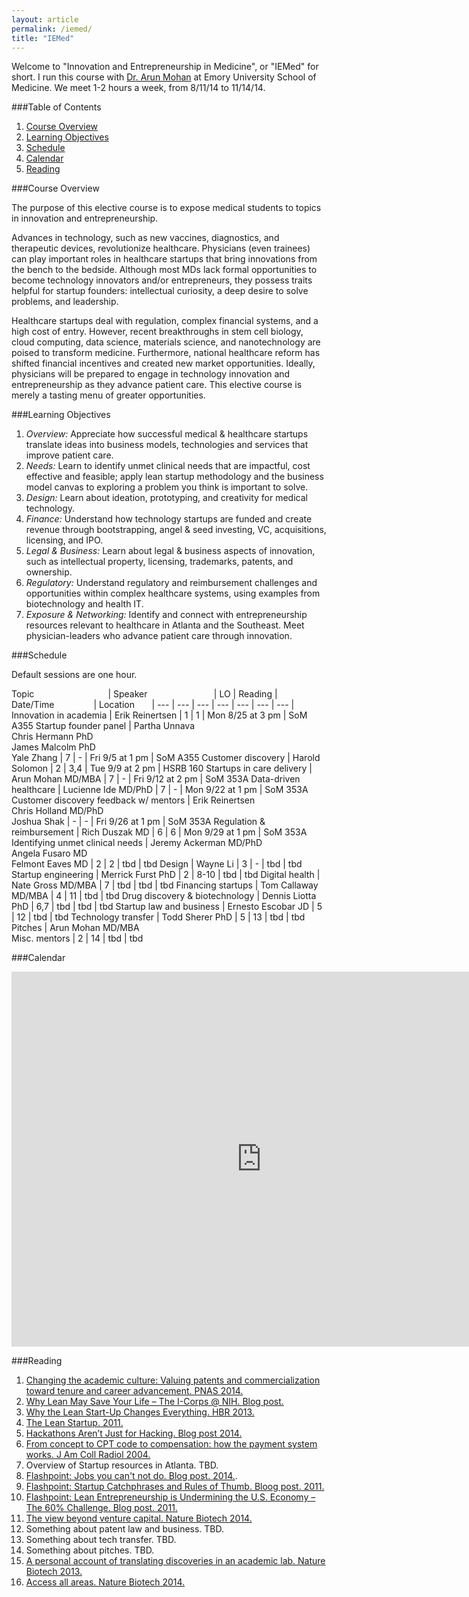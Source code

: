 ```yaml
---
layout: article
permalink: /iemed/
title: "IEMed"
---
```


Welcome to "Innovation and Entrepreneurship in Medicine", or "IEMed" for short. I run this course with [Dr. Arun Mohan](http://apollomd.com/emergency-department-management/emergency-medicine-management/leadership/arun-mohan-md/) at Emory University School of Medicine. We meet 1-2 hours a week, from 8/11/14 to 11/14/14.

###Table of Contents

1. [Course Overview](#overview)
2. [Learning Objectives](#los)
3. [Schedule](#schedule)
4. [Calendar](#calendar)
5. [Reading](#reading)

<a name="overview"></a>

###Course Overview

The purpose of this elective course is to expose medical students to topics in innovation and entrepreneurship.

Advances in technology, such as new vaccines, diagnostics, and therapeutic devices, revolutionize healthcare. Physicians (even trainees) can play important roles in healthcare startups that bring innovations from the bench to the bedside. Although most MDs lack formal opportunities to become technology innovators and/or entrepreneurs, they possess traits helpful for startup founders: intellectual curiosity, a deep desire to solve problems, and leadership.

Healthcare startups deal with regulation, complex financial systems, and a high cost of entry. However, recent breakthroughs in stem cell biology, cloud computing, data science, materials science, and nanotechnology are poised to transform medicine. Furthermore, national healthcare reform has shifted financial incentives and created new market opportunities. Ideally, physicians will be prepared to engage in technology innovation and entrepreneurship as they advance patient care. This elective course is merely a tasting menu of greater opportunities.

<a name="los"></a>

###Learning Objectives

1. *Overview:* Appreciate how successful medical & healthcare startups translate ideas into business models, technologies and services that improve patient care.
2. *Needs:* Learn to identify unmet clinical needs that are impactful, cost effective and feasible; apply lean startup methodology and the business model canvas to exploring a problem you think is important to solve.
3. *Design:* Learn about ideation, prototyping, and creativity for medical technology.
4. *Finance:* Understand how technology startups are funded and create revenue through bootstrapping, angel & seed investing, VC, acquisitions, licensing, and IPO.
5. *Legal & Business:* Learn about legal & business aspects of innovation, such as intellectual property, licensing, trademarks, patents, and ownership.
6. *Regulatory:* Understand regulatory and reimbursement challenges and opportunities within complex healthcare systems, using examples from biotechnology and health IT.
7. *Exposure & Networking:* Identify and connect with entrepreneurship resources relevant to healthcare in Atlanta and the Southeast. Meet physician-leaders who advance patient care through innovation.

<a name="schedule"></a>

###Schedule

Default sessions are one hour.

Topic&nbsp;&nbsp;&nbsp;&nbsp;&nbsp;&nbsp;&nbsp;&nbsp;&nbsp;&nbsp;&nbsp;&nbsp;&nbsp;&nbsp;&nbsp;&nbsp;&nbsp;&nbsp;&nbsp;&nbsp;&nbsp;&nbsp;&nbsp;&nbsp;&nbsp;&nbsp;&nbsp;&nbsp;&nbsp; | Speaker&nbsp;&nbsp;&nbsp;&nbsp;&nbsp;&nbsp;&nbsp;&nbsp;&nbsp;&nbsp;&nbsp;&nbsp;&nbsp;&nbsp;&nbsp;&nbsp;&nbsp;&nbsp;&nbsp;&nbsp;&nbsp;&nbsp;&nbsp;&nbsp;&nbsp;&nbsp; | LO	| Reading | Date/Time&nbsp;&nbsp;&nbsp;&nbsp;&nbsp;&nbsp;&nbsp;&nbsp;&nbsp;&nbsp;&nbsp;&nbsp;&nbsp;&nbsp;&nbsp; | Location&nbsp;&nbsp;&nbsp;&nbsp;&nbsp;&nbsp; |
--- | --- | --- | --- | --- | --- | --- |
Innovation in academia 					 | Erik Reinertsen 	 |	1 |	1			  | Mon 8/25 at 3 pm | SoM A355
Startup founder panel 					 | Partha Unnava<br>Chris Hermann PhD<br>James Malcolm PhD<br>Yale Zhang | 7 |		-		| Fri 9/5 at 1 pm | SoM A355
Customer discovery		 					 | Harold Solomon  	 | 2  | 3,4	  	| Tue 9/9 at 2 pm | HSRB 160
Startups in care delivery				 | Arun Mohan MD/MBA | 7  | -				| Fri 9/12 at 2 pm | SoM 353A
Data-driven healthcare				   | Lucienne Ide MD/PhD | 7 | -			| Mon 9/22 at 1 pm | SoM 353A
Customer discovery feedback w/ mentors	 | Erik Reinertsen<br>Chris Holland MD/PhD<br>Joshua Shak | - 	| -  | Fri 9/26 at 1 pm | SoM 353A
Regulation & reimbursement		 	 | Rich Duszak MD	 	 | 6 	| 6 			| Mon 9/29 at 1 pm | SoM 353A
Identifying unmet clinical needs | Jeremy Ackerman MD/PhD<br>Angela Fusaro MD<br>Felmont Eaves MD | 2 | 2 | tbd | tbd
Design 													 | Wayne Li					 | 3 	| - 			| tbd | tbd
Startup engineering							 | Merrick Furst PhD | 2 	| 8-10		| tbd | tbd
Digital health									 | Nate Gross MD/MBA | 7  | tbd			| tbd | tbd
Financing startups							 | Tom Callaway MD/MBA | 4 | 11 	 	| tbd | tbd
Drug discovery & biotechnology	 | Dennis Liotta PhD | 6,7 | tbd		| tbd | tbd
Startup law and business				 | Ernesto Escobar JD | 5 | 12			| tbd | tbd
Technology transfer							 | Todd Sherer PhD 	 | 5 	| 13			| tbd | tbd
Pitches													 | Arun Mohan MD/MBA<br>Misc. mentors | 2 | 14 | tbd | tbd

<a name="calendar"></a>

###Calendar

<iframe src="https://www.google.com/calendar/embed?src=3p4leat7h2r56vqnkbujth4qvc%40group.calendar.google.com&ctz=America/New_York" style="border: 0" width="800" height="600" frameborder="0" scrolling="no"></iframe>

<a name="reading"></a>

###Reading

1. [Changing the academic culture: Valuing patents and commercialization toward tenure and career advancement. PNAS 2014.](http://www.ncbi.nlm.nih.gov/pmc/articles/PMC4020064/)
2. [Why Lean May Save Your Life – The I-Corps @ NIH. Blog post.](http://steveblank.com/2014/06/19/why-lean-may-save-your-life-the-i-corps-nih/)
3. [Why the Lean Start-Up Changes Everything. HBR 2013.](http://steveblank.com/2013/05/06/free-reprints-of-why-the-lean-startup-changes-everything/)
4. [The Lean Startup. 2011.](http://www.amazon.com/dp/0307887898/?tag=googhydr-20&hvadid=32548561951&hvpos=1t1&hvexid=&hvnetw=g&hvrand=5091541203456127884&hvpone=14.64&hvptwo=&hvqmt=b&hvdev=c&ref=pd_sl_848hom633v_b)
5. [Hackathons Aren’t Just for Hacking. Blog post 2014.](http://www.wired.com/2012/06/hackathons-arent-just-for-hacking/)
6. [From concept to CPT code to compensation: how the payment system works. J Am Coll Radiol 2004.](http://www.sciencedirect.com/science/article/pii/S1546144003000206)
7. Overview of Startup resources in Atlanta. TBD.
8. [Flashpoint: Jobs you can't not do. Blog post. 2014.](http://flashpoint.gatech.edu/jobs-you-cant-not-do/).
9. [Flashpoint: Startup Catchphrases and Rules of Thumb. Bloog post. 2011.](http://flashpoint.gatech.edu/startup-catchphrases-and-rules-of-thumb/)
10. [Flashpoint: Lean Entrepreneurship is Undermining the U.S. Economy – The 60% Challenge. Blog post. 2011.](http://flashpoint.gatech.edu/lean-entrepreneurship-is-undermining-the-u-s-economy-the-60-challenge-2/)
11. [The view beyond venture capital. Nature Biotech 2014.](http://www.nature.com/nbt/journal/v32/n1/full/nbt.2780.html)
12. Something about patent law and business. TBD.
13. Something about tech transfer. TBD.
14. Something about pitches. TBD.
15. [A personal account of translating discoveries in an academic lab. Nature Biotech 2013.](http://www.nature.com/nbt/journal/v31/n6/full/nbt.2609.html)
16. [Access all areas. Nature Biotech 2014.](http://www.nature.com/nbt/journal/v32/n7/abs/nbt.2941.html)
